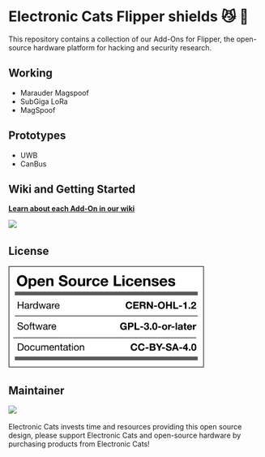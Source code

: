 # Electronic Cats Flipper shields 😼 :dolphin: 

This repository contains a collection of our Add-Ons for Flipper, the open-source hardware platform for hacking and security research.

## Working
- Marauder Magspoof
- SubGiga LoRa
- MagSpoof
  
 ## Prototypes
- UWB
- CanBus

##  Wiki and Getting Started
[**Learn about each Add-On in our wiki**](https://github.com/ElectronicCats/flipper-shields/wiki)

<a href="https://github.com/ElectronicCats/flipper-shields/wiki">
  <img src="https://user-images.githubusercontent.com/107638696/263117497-6a808ad7-dbad-47d1-88da-059df876c544.png" />
</a>

## License


<a
href="https://github.com/ElectronicCats">

<img  src="https://github.com/ElectronicCats/AjoloteBoard/raw/master/OpenSourceLicense.png"  height="200" />

</a>

## Maintainer

<a
href="https://github.com/sponsors/ElectronicCats">

<img  src="https://electroniccats.com/wp-content/uploads/2020/07/Badge_GHS.png"  height="104" />

</a>

Electronic Cats invests time and resources providing this open source design, please support Electronic Cats and open-source hardware by purchasing products from Electronic Cats!

[Agregando el link como referencia]: <https://github.com/ElectronicCats/Template-Project-KiCAD-CI>
